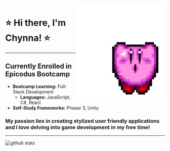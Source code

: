 <img align="right" style="height:300px" style="width:300px" style="margin-right:100px" alt="gif kirby" src="img/kirbyGif.gif"/>

# ⭐️ Hi there, I'm Chynna! ⭐️
------------------------------       


## **Currently Enrolled in Epicodus Bootcamp**
- **Bootcamp Learning:** Full-Stack Devalopment
  - **Languages:** JavaScript, C#, React
- **Self-Study Frameworks:** Phaser 3, Unity

### My passion lies in creating stylized user friendly applications and I love delving into game development in my free time!     

---------------------------------  


![github stats](https://github-readme-stats.vercel.app/api?username=chynnalew&show_icons=true_color=fff&icon_color=79ff97&text_color=9f9f9f&bg_color=151515)
